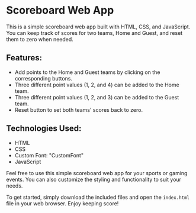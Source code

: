 # Scoreboard Web App

This is a simple scoreboard web app built with HTML, CSS, and JavaScript. You can keep track of scores for two teams, Home and Guest, and reset them to zero when needed.

## Features:
- Add points to the Home and Guest teams by clicking on the corresponding buttons.
- Three different point values (1, 2, and 4) can be added to the Home team.
- Three different point values (1, 2, and 3) can be added to the Guest team.
- Reset button to set both teams' scores back to zero.

## Technologies Used:
- HTML
- CSS
- Custom Font: "CustomFont"
- JavaScript

Feel free to use this simple scoreboard web app for your sports or gaming events. You can also customize the styling and functionality to suit your needs.

To get started, simply download the included files and open the `index.html` file in your web browser. Enjoy keeping score!
